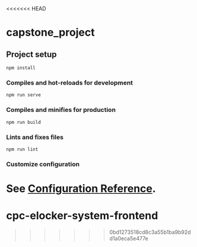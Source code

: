 <<<<<<< HEAD
# capstone_project

## Project setup

```
npm install
```

### Compiles and hot-reloads for development

```
npm run serve
```

### Compiles and minifies for production

```
npm run build
```

### Lints and fixes files

```
npm run lint
```

### Customize configuration

See [Configuration Reference](https://cli.vuejs.org/config/).
=======
# cpc-elocker-system-frontend
>>>>>>> 0bd1273518cd8c3a55b1ba9b92dd1a0eca5e477e
